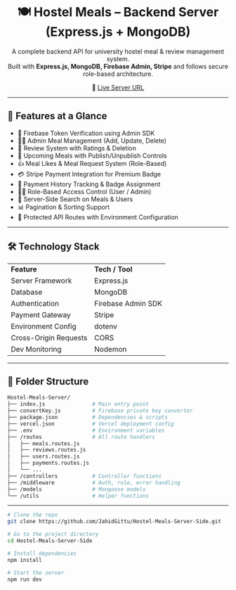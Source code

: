 <h1 align="center">🍽️ Hostel Meals – Backend Server (Express.js + MongoDB)</h1>

<p align="center">
  A complete backend API for university hostel meal & review management system.
  <br>
  Built with <strong>Express.js, MongoDB, Firebase Admin, Stripe</strong> and follows secure role-based architecture.
</p>

<p align="center">
  🔗 <a href="https://hostel-meals-server.vercel.app" target="_blank">Live Server URL</a>
</p>

<hr>

<h2>🚀 Features at a Glance</h2>

<ul>
  <li>🔐 Firebase Token Verification using Admin SDK</li>
  <li>🧑‍🍳 Admin Meal Management (Add, Update, Delete)</li>
  <li>💬 Review System with Ratings & Deletion</li>
  <li>🥘 Upcoming Meals with Publish/Unpublish Controls</li>
  <li>👍 Meal Likes & Meal Request System (Role-Based)</li>
  <li>💳 Stripe Payment Integration for Premium Badge</li>
  <li>🧾 Payment History Tracking & Badge Assignment</li>
  <li>🧑‍🎓 Role-Based Access Control (User / Admin)</li>
  <li>🔎 Server-Side Search on Meals & Users</li>
  <li>📊 Pagination & Sorting Support</li>
  <li>🔐 Protected API Routes with Environment Configuration</li>
</ul>

<hr>

<h2>🛠️ Technology Stack</h2>

<table>
  <tr><td><strong>Feature</strong></td><td><strong>Tech / Tool</strong></td></tr>
  <tr><td>Server Framework</td><td>Express.js</td></tr>
  <tr><td>Database</td><td>MongoDB</td></tr>
  <tr><td>Authentication</td><td>Firebase Admin SDK</td></tr>
  <tr><td>Payment Gateway</td><td>Stripe</td></tr>
  <tr><td>Environment Config</td><td>dotenv</td></tr>
  <tr><td>Cross-Origin Requests</td><td>CORS</td></tr>
  <tr><td>Dev Monitoring</td><td>Nodemon</td></tr>
</table>

<hr>

<h2>📁 Folder Structure</h2>

```bash
Hostel-Meals-Server/
├── index.js               # Main entry point
├── convertKey.js          # Firebase private key converter
├── package.json           # Dependencies & scripts
├── vercel.json            # Vercel deployment config
├── .env                   # Environment variables
├── /routes                # All route handlers
│   ├── meals.routes.js
│   ├── reviews.routes.js
│   ├── users.routes.js
│   ├── payments.routes.js
│   └── ...
├── /controllers           # Controller functions
├── /middleware            # Auth, role, error handling
├── /models                # Mongoose models
└── /utils                 # Helper functions

```
<hr>

```bash
# Clone the repo
git clone https://github.com/JahidGittu/Hostel-Meals-Server-Side.git

# Go to the project directory
cd Hostel-Meals-Server-Side

# Install dependencies
npm install

# Start the server
npm run dev
